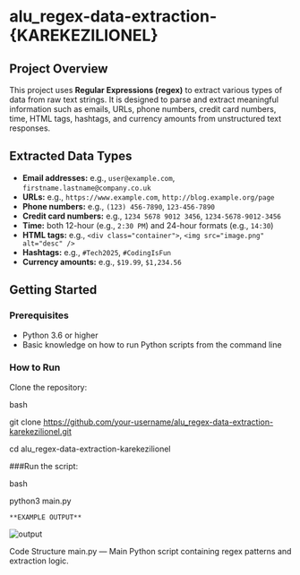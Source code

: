# alu_regex-data-extraction-{KAREKEZILIONEL}

## Project Overview

This project uses **Regular Expressions (regex)** to extract various types of data from raw text strings. It is designed to parse and extract meaningful information such as emails, URLs, phone numbers, credit card numbers, time, HTML tags, hashtags, and currency amounts from unstructured text responses.

## Extracted Data Types

- **Email addresses:** e.g., `user@example.com`, `firstname.lastname@company.co.uk`  
- **URLs:** e.g., `https://www.example.com`, `http://blog.example.org/page`  
- **Phone numbers:** e.g., `(123) 456-7890`, `123-456-7890`  
- **Credit card numbers:** e.g., `1234 5678 9012 3456`, `1234-5678-9012-3456`  
- **Time:** both 12-hour (e.g., `2:30 PM`) and 24-hour formats (e.g., `14:30`)  
- **HTML tags:** e.g., `<div class="container">`, `<img src="image.png" alt="desc" />`  
- **Hashtags:** e.g., `#Tech2025`, `#CodingIsFun`  
- **Currency amounts:** e.g., `$19.99`, `$1,234.56`  

## Getting Started

### Prerequisites

- Python 3.6 or higher  
- Basic knowledge on how to run Python scripts from the command line

### How to Run

Clone the repository:

   bash
   
   git clone https://github.com/your-username/alu_regex-data-extraction-karekezilionel.git
   
   cd alu_regex-data-extraction-karekezilionel

###Run the script:

bash

python3 main.py


    **EXAMPLE OUTPUT**



![output](https://github.com/user-attachments/assets/d1b0ea86-ef94-4065-adf1-a6728dfeb21d)

Code Structure
main.py — Main Python script containing regex patterns and extraction logic.





